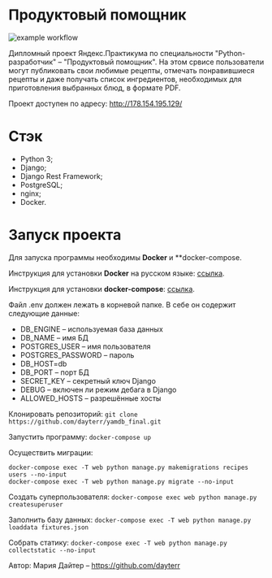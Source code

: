 # Продуктовый помощник
![example workflow](https://github.com/dayterr/foodgram-project-react/actions/workflows/foodgram-workfolow.yml/badge.svg)

Дипломный проект Яндекс.Практикума по специальности "Python-разработчик" – "Продуктовый помощник". На этом срвисе пользователи могут публиковать свои любимые рецепты, отмечать понравившиеся рецепты и даже получать список ингредиентов, необходимых для приготовления выбранных блюд, в формате PDF.

Проект доступен по адресу: http://178.154.195.129/

# Стэк
- Python 3; 
- Django; 
- Django Rest Framework;
- PostgreSQL;
- nginx;
- Docker.

# Запуск проекта

Для запуска программы необходимы **Docker** и **docker-compose.

Инструкция для установки **Docker** на русском языке: [ссылка](https://dker.ru/docs/docker-engine/install/).

Инструкция для установки **docker-compose**: [ссылка](https://docs.docker.com/compose/install/).

Файл .env должен лежать в корневой папке. В себе он содержит следующие данные:

- DB_ENGINE – используемая база данных
- DB_NAME – имя БД
- POSTGRES_USER – имя пользователя
- POSTGRES_PASSWORD – пароль
- DB_HOST=db
- DB_PORT – порт БД
- SECRET_KEY – секретный ключ Django
- DEBUG – включен ли режим дебага в Django
- ALLOWED_HOSTS – разрешённые хосты

Клонировать репозиторий: ```git clone https://github.com/dayterr/yamdb_final.git```

Запустить программу: ```docker-compose up```

Осуществить миграции: 
```
docker-compose exec -T web python manage.py makemigrations recipes users --no-input
docker-compose exec -T web python manage.py migrate --no-input
```

Создать суперпользователя: ```docker-compose exec web python manage.py createsuperuser```

Заполнить базу данных: ```docker-compose exec -T web python manage.py loaddata fixtures.json```

Собрать статику: ```docker-compose exec -T web python manage.py collectstatic --no-input```

Автор: Мария Дайтер – https://github.com/dayterr
